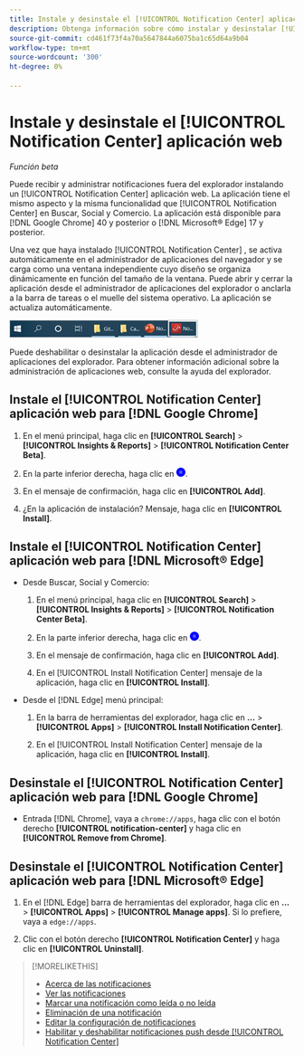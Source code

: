```yaml
---
title: Instale y desinstale el [!UICONTROL Notification Center] aplicación web
description: Obtenga información sobre cómo instalar y desinstalar [!UICONTROL Notification Center] aplicación web.
source-git-commit: cd461f73f4a70a5647844a6075ba1c65d64a9b04
workflow-type: tm+mt
source-wordcount: '300'
ht-degree: 0%

---
```


# Instale y desinstale el [!UICONTROL Notification Center] aplicación web

*Función beta*

Puede recibir y administrar notificaciones fuera del explorador instalando un [!UICONTROL Notification Center] aplicación web. La aplicación tiene el mismo aspecto y la misma funcionalidad que [!UICONTROL Notification Center] en Buscar, Social y Comercio. La aplicación está disponible para [!DNL Google Chrome] 40 y posterior o [!DNL Microsoft® Edge] 17 y posterior.

Una vez que haya instalado [!UICONTROL Notification Center] , se activa automáticamente en el administrador de aplicaciones del navegador y se carga como una ventana independiente cuyo diseño se organiza dinámicamente en función del tamaño de la ventana. Puede abrir y cerrar la aplicación desde el administrador de aplicaciones del explorador o anclarla a la barra de tareas o el muelle del sistema operativo. La aplicación se actualiza automáticamente.

![Icono del Centro de notificaciones en la barra de tareas de Microsoft® Windows](/help/search-social-commerce/assets/windows-taskbar.png "Icono del Centro de notificaciones en la barra de tareas de Microsoft® Windows")

Puede deshabilitar o desinstalar la aplicación desde el administrador de aplicaciones del explorador. Para obtener información adicional sobre la administración de aplicaciones web, consulte la ayuda del explorador.

## Instale el [!UICONTROL Notification Center] aplicación web para [!DNL Google Chrome]

1. En el menú principal, haga clic en **[!UICONTROL Search]** > **[!UICONTROL Insights & Reports]** > **[!UICONTROL Notification Center Beta]**.

1. En la parte inferior derecha, haga clic en ![Instalación de la aplicación web del Centro de notificaciones](/help/search-social-commerce/assets/notifications-install-app.png "Instalación de la aplicación web del Centro de notificaciones").

1. En el mensaje de confirmación, haga clic en **[!UICONTROL Add]**.

1. ¿En la aplicación de instalación? Mensaje, haga clic en **[!UICONTROL Install]**.

## Instale el [!UICONTROL Notification Center] aplicación web para [!DNL Microsoft® Edge]

* Desde Buscar, Social y Comercio:

   1. En el menú principal, haga clic en **[!UICONTROL Search]** > **[!UICONTROL Insights & Reports]** > **[!UICONTROL Notification Center Beta]**.

   1. En la parte inferior derecha, haga clic en ![Instalación de la aplicación web del Centro de notificaciones](/help/search-social-commerce/assets/notifications-install-app.png "Instalación de la aplicación web del Centro de notificaciones").

   1. En el mensaje de confirmación, haga clic en **[!UICONTROL Add]**.

   1. En el [!UICONTROL Install Notification Center] mensaje de la aplicación, haga clic en **[!UICONTROL Install]**.

* Desde el [!DNL Edge] menú principal:

   1. En la barra de herramientas del explorador, haga clic en **...** > **[!UICONTROL Apps]** > **[!UICONTROL Install Notification Center]**.

   1. En el [!UICONTROL Install Notification Center] mensaje de la aplicación, haga clic en **[!UICONTROL Install]**.

## Desinstale el [!UICONTROL Notification Center] aplicación web para [!DNL Google Chrome]

* Entrada [!DNL Chrome], vaya a `chrome://apps`, haga clic con el botón derecho **[!UICONTROL notification-center]** y haga clic en **[!UICONTROL Remove from Chrome]**.

## Desinstale el [!UICONTROL Notification Center] aplicación web para [!DNL Microsoft® Edge]

1. En el [!DNL Edge] barra de herramientas del explorador, haga clic en **...** > **[!UICONTROL Apps]** > **[!UICONTROL Manage apps]**. Si lo prefiere, vaya a `edge://apps`.

1. Clic con el botón derecho **[!UICONTROL Notification Center]** y haga clic en **[!UICONTROL Uninstall]**.

>[!MORELIKETHIS]
>
>* [Acerca de las notificaciones](/help/search-social-commerce/notifications/notification-about.md)
>* [Ver las notificaciones](notification-view.md)
>* [Marcar una notificación como leída o no leída](notification-mark-read-unread.md)
>* [Eliminación de una notificación](notification-delete.md)
>* [Editar la configuración de notificaciones](notification-edit.md)
>* [Habilitar y deshabilitar notificaciones push desde [!UICONTROL Notification Center]](notifications-push-enable-disable.md)


